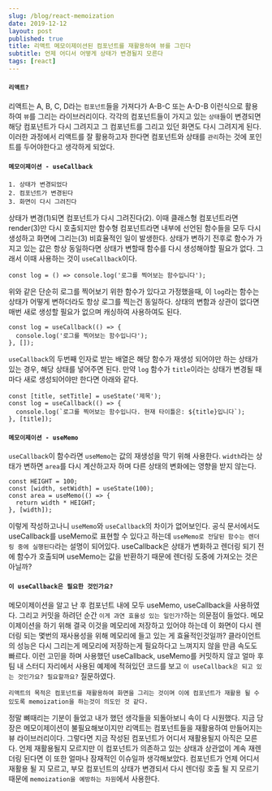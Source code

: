 ```yaml
---
slug: /blog/react-memoization
date: 2019-12-12
layout: post
published: true
title: 리액트 메모이제이션된 컴포넌트를 재활용하여 뷰를 그린다
subtitle: 언제 어디서 어떻게 상태가 변경될지 모른다
tags: [react]
---
```


#### `리액트?`

리액트는 A, B, C, D라는 `컴포넌트`들을 가져다가 A-B-C 또는 A-D-B 이런식으로 활용하여 `뷰`를 그리는 라이브러리이다.
각각의 컴포넌트들이 가지고 있는 `상태`들이 변경되면 해당 컴포넌트가 다시 그려지고 그 컴포넌트를 그리고 있던 화면도 다시 그려지게 된다.
이러한 과정에서 리액트를 잘 활용하고자 한다면 컴포넌트와 상태를 `관리`하는 것에 포인트를 두어야한다고 생각하게 되었다.

#### `메모이제이션 - useCallback`

```
1. 상태가 변경되었다
2. 컴포넌트가 변경된다
3. 화면이 다시 그려진다
```

상태가 변경(1)되면 컴포넌트가 다시 그려진다(2).
이때 클래스형 컴포넌트라면 render(3)만 다시 호출되지만 함수형 컴포넌트라면 내부에 선언된 함수들을 모두 다시 생성하고 화면에 그리는(3) 비효율적인 일이 발생한다.
상태가 변하기 전후로 함수가 가지고 있는 값은 항상 동일하다면 상태가 변할때 함수를 다시 생성해야할 필요가 없다.
그래서 이때 사용하는 것이 `useCallback`이다.

```
const log = () => console.log('로그를 찍어보는 함수입니다');
```

위와 같은 단순히 로그를 찍어보기 위한 함수가 있다고 가정했을때, 이 `log`라는 함수는 상태가 어떻게 변하더라도 항상 로그를 찍는건 동일하다.
상태의 변함과 상관이 없다면 매번 새로 생성할 필요가 없으며 캐싱하여 사용하여도 된다.

```
const log = useCallback(() => {
  console.log('로그를 찍어보는 함수입니다');
}, []);
```

`useCallback`의 두번째 인자로 받는 배열은 해당 함수가 재생성 되어야만 하는 상태가 있는 경우, 해당 상태를 넣어주면 된다.
만약 `log` 함수가 `title`이라는 상태가 변경될 때마다 새로 생성되어야만 한다면 아래와 같다.

```
const [title, setTitle] = useState('제목');
const log = useCallback(() => {
  console.log(`로그를 찍어보는 함수입니다. 현재 타이틀은: ${title}입니다`);
}, [title]);
```

#### `메모이제이션 - useMemo`

`useCallback`이 함수라면 `useMemo`는 값의 재생성을 막기 위해 사용한다.
`width`라는 상태가 변하면 `area`를 다시 계산하고자 하며 다른 상태의 변화에는 영향을 받지 않는다.

```
const HEIGHT = 100;
const [width, setWidth] = useState(100);
const area = useMemo(() => {
  return width * HEIGHT;
}, [width]);
```

이렇게 작성하고나니 `useMemo`와 `useCallback`의 차이가 없어보인다.
공식 문서에서도 useCallback를 useMemo로 표현할 수 있다고 하는데 `useMemo로 전달된 함수는 렌더링 중에 실행된다`라는 설명이 되어있다.
useCallback은 상태가 변화하고 렌더링 되기 전에 함수가 호출되며 useMemo는 값을 반환하기 때문에 렌더링 도중에 가져오는 것은 아닐까?

#### `이 useCallback은 필요한 것인가요?`

메모이제이션을 알고 난 후 컴포넌트 내에 모두 useMemo, useCallback을 사용하였다.
그리고 커밋을 하려던 순간 `이게 과연 효율성 있는 일인가?`하는 의문점이 들었다.
메모이제이션을 하기 위해 결국 이것을 메모리에 저장하고 있어야 하는데 이 화면이 다시 렌더링 되는 몇번의 재사용성을 위해 메모리에 들고 있는 게 효율적인것일까?
클라이언트의 성능은 다시 그리는게 메모리에 저장하는게 필요하다고 느껴지지 않을 만큼 속도도 빠르다.
이런 고민을 하며 사용했던 useCallback, useMemo를 커밋하지 않고 얼마 후 팀 내 스터디 자리에서 사용된 예제에 적혀있던 코드를 보고 `이 useCallback은 되고 있는 것인가요? 필요할까요?` 질문하였다.

```
리액트의 목적은 컴포넌트를 재활용하여 화면을 그리는 것이며 이에 컴포넌트가 재활용 될 수 있도록 memoization을 하는것이 의도인 것 같다.
```

정말 뼈때리는 기분이 들었고 내가 했던 생각들을 되돌아보니 속이 다 시원했다.
지금 당장은 메모이제이션이 불필요해보이지만 리액트는 컴포넌트들을 재활용하여 만들어지는 뷰 라이브러리이다.
그렇다면 지금 작성된 컴포넌트가 어디서 재활용될지 아직은 모른다.
언제 재활용될지 모르지만 이 컴포넌트가 의존하고 있는 상태과 상관없이 계속 재렌더링 된다면 이 또한 얼마나 잠재적인 이슈일까 생각해보았다.
컴포넌트가 언제 어디서 재활용 될 지 모르고, 부모 컴포넌트의 상태가 변경되서 다시 렌더링 호출 될 지 모르기 때문에 `memoization을 예방하는 차원`에서 사용한다.
